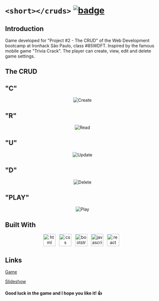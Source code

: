 # `<short></cruds>` [![badge]][link]

## Introduction

Game developed for "Project #2 - The CRUD" of the Web Development bootcamp at Ironhack São Paulo, class #85WDFT.
Inspired by the famous mobile game "Trivia Crack".
The player can create, view, edit and delete game settings.

## The CRUD

## "C"

<p align="center">
  <img src="https://i.imgur.com/8PJ0ppo.png" alt="Create"/>
</p>

## "R"

<p align="center">
  <img src="https://i.imgur.com/H9Ypv30.png" alt="Read"/>
</p>

## "U"

<p align="center">
  <img src="https://i.imgur.com/pO5JrlX.png" alt="Update"/>
</p>

## "D"

<p align="center">
  <img src="https://i.imgur.com/pO5JrlX.png" alt="Delete"/>
</p>

## "PLAY"

<p align="center">
  <img src="https://i.imgur.com/p6Gk4mk.png" alt="Play"/>
</p>

## **Built With**

<p align="center">
    <img height="40" src="https://cdn.worldvectorlogo.com/logos/html-1.svg" alt="html"> &nbsp
    <img height="40" src="https://cdn.worldvectorlogo.com/logos/css-3.svg" alt="css"> &nbsp
    <img height="40" src="https://cdn.worldvectorlogo.com/logos/bootstrap-5-1.svg" alt="bootstrap"> &nbsp
    <img height="40" src="https://cdn.worldvectorlogo.com/logos/logo-javascript.svg" alt="javascript"> &nbsp
    <img height="40" src="https://cdn.worldvectorlogo.com/logos/react-2.svg" alt="react"> &nbsp
</p>

## Links

<a href="https://short-cruds.netlify.app" target="_blank">Game</a>

<a href="https://www.canva.com/design/DAFMUYCOY2k/UFHDXeGt0-2oqubJGZevEg/view?utm_content=DAFMUYCOY2k&utm_campaign=designshare&utm_medium=link2&utm_source=sharebutton" target="_blank">Slideshow</a>

#### Good luck in the game and I hope you like it! 👍

[badge]: https://i.imgur.com/YxaQX63.png
[link]: https://short-cruds.netlify.app
